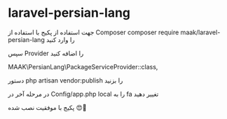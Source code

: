 # laravel-persian-lang

جهت استفاده از پکیج با استفاده از Composer
composer require maak/laravel-persian-lang
را وارد کنید

سپس Provider را اضافه کنید

MAAK\PersianLang\PackageServiceProvider::class,

دستور php artisan vendor:publish را بزنید

در مرحله آخر در 
Config/app.php
local را به fa تغییر دهید

پکیج با موفقیت نصب شده 😍🎉
